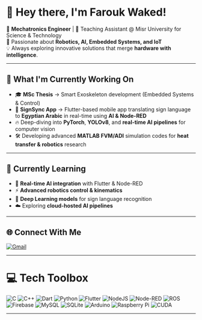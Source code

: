 #   👋 Hey there, I'm **Farouk Waked!**  
🚀 **Mechatronics Engineer** | 📍 Teaching Assistant @ Misr University for Science & Technology  
🤖 Passionate about **Robotics, AI, Embedded Systems, and IoT**  
💡 Always exploring innovative solutions that merge **hardware with intelligence**.

---

## 🧩 What I'm Currently Working On
- 🎓 **MSc Thesis** → Smart Exoskeleton development (Embedded Systems & Control)  
- 📱 **SignSync App** → Flutter-based mobile app translating sign language to **Egyptian Arabic** in real-time using **AI & Node-RED**  
- 🔥 Deep-diving into **PyTorch**, **YOLOv8**, and **real-time AI pipelines** for computer vision  
- 🛠️ Developing advanced **MATLAB FVM/ADI** simulation codes for **heat transfer & robotics** research  

---

## 🌱 Currently Learning
- 🤝 **Real-time AI integration** with Flutter & Node-RED  
- ⚡ **Advanced robotics control & kinematics**  
- 🧠 **Deep Learning models** for sign language recognition  
- ☁️ Exploring **cloud-hosted AI pipelines**  

---

## 🌐 Connect With Me

[![Gmail](https://img.shields.io/badge/Email-D14836?logo=gmail&logoColor=white)](mailto:farouk.waked@must.edu.eg)

---

# 💻 Tech Toolbox
![C](https://img.shields.io/badge/c-%2300599C.svg?style=for-the-badge&logo=c&logoColor=white)
![C++](https://img.shields.io/badge/c++-%2300599C.svg?style=for-the-badge&logo=c%2B%2B&logoColor=white)
![Dart](https://img.shields.io/badge/dart-%230175C2.svg?style=for-the-badge&logo=dart&logoColor=white)
![Python](https://img.shields.io/badge/python-3670A0?style=for-the-badge&logo=python&logoColor=ffdd54)
![Flutter](https://img.shields.io/badge/Flutter-%2302569B.svg?style=for-the-badge&logo=Flutter&logoColor=white)
![NodeJS](https://img.shields.io/badge/node.js-6DA55F?style=for-the-badge&logo=node.js&logoColor=white)
![Node-RED](https://img.shields.io/badge/Node--RED-%238F0000.svg?style=for-the-badge&logo=node-red&logoColor=white)
![ROS](https://img.shields.io/badge/ros-%230A0FF9.svg?style=for-the-badge&logo=ros&logoColor=white)
![Firebase](https://img.shields.io/badge/firebase-a08021?style=for-the-badge&logo=firebase&logoColor=ffcd34)
![MySQL](https://img.shields.io/badge/mysql-4479A1.svg?style=for-the-badge&logo=mysql&logoColor=white)
![SQLite](https://img.shields.io/badge/sqlite-%2307405e.svg?style=for-the-badge&logo=sqlite&logoColor=white)
![Arduino](https://img.shields.io/badge/-Arduino-00979D?style=for-the-badge&logo=Arduino&logoColor=white)
![Raspberry Pi](https://img.shields.io/badge/-Raspberry_Pi-C51A4A?style=for-the-badge&logo=Raspberry-Pi)
![CUDA](https://img.shields.io/badge/cuda-000000.svg?style=for-the-badge&logo=nVIDIA&logoColor=green)

---
